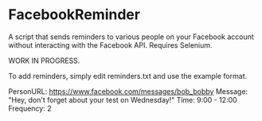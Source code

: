 # FacebookReminder

A script that sends reminders to various people on your Facebook account without interacting with the Facebook API. Requires Selenium.

WORK IN PROGRESS.

To add reminders, simply edit reminders.txt and use the example format.

PersonURL: https://www.facebook.com/messages/bob_bobby
Message: "Hey, don't forget about your test on Wednesday!"
Time: 9:00 - 12:00
Frequency: 2